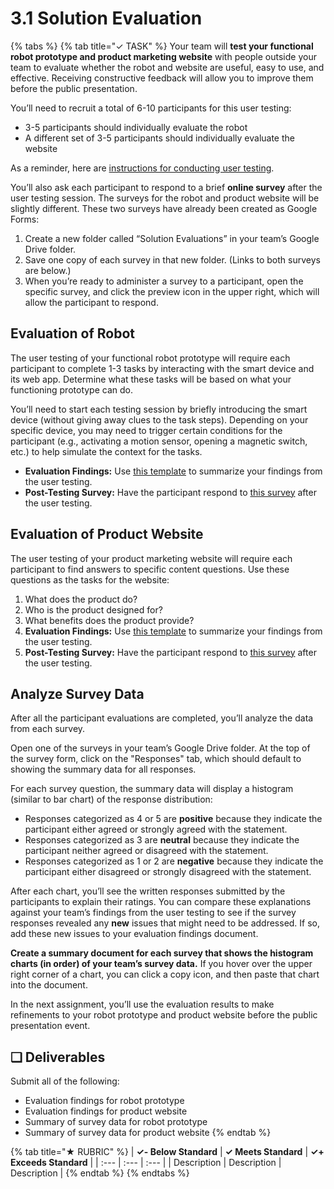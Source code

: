 # 3.1 Solution Evaluation

{% tabs %}
{% tab title="✓ TASK" %}
Your team will **test your functional robot prototype and product marketing website** with people outside your team to evaluate whether the robot and website are useful, easy to use, and effective. Receiving constructive feedback will allow you to improve them before the public presentation.

You’ll need to recruit a total of 6-10 participants for this user testing:

* 3-5 participants should individually evaluate the robot
* A different set of 3-5 participants should individually evaluate the website

As a reminder, here are [instructions for conducting user testing](https://docs.idew.org/principles-and-practices/practices/design-practices/user-testing).

You’ll also ask each participant to respond to a brief **online survey** after the user testing session. The surveys for the robot and product website will be slightly different. These two surveys have already been created as Google Forms:

1. Create a new folder called “Solution Evaluations” in your team’s Google Drive folder.
2. Save one copy of each survey in that new folder. \(Links to both surveys are below.\)
3. When you’re ready to administer a survey to a participant, open the specific survey, and click the preview icon in the upper right, which will allow the participant to respond.

## Evaluation of Robot

The user testing of your functional robot prototype will require each participant to complete 1-3 tasks by interacting with the smart device and its web app. Determine what these tasks will be based on what your functioning prototype can do.

You’ll need to start each testing session by briefly introducing the smart device \(without giving away clues to the task steps\). Depending on your specific device, you may need to trigger certain conditions for the participant \(e.g., activating a motion sensor, opening a magnetic switch, etc.\) to help simulate the context for the tasks.

* **Evaluation Findings:** Use [this template](https://drive.google.com/open?id=1lQUSyjqKTbo1Pth34okLd43AZw2O_zkC7zYE1grwHv0) to summarize your findings from the user testing.
* **Post-Testing Survey:** Have the participant respond to [this survey](https://drive.google.com/open?id=1ZCQXQI1aIPoFtIB9QovvDTjK_f2cytyCK54Ztil_-6o) after the user testing.

## Evaluation of Product Website

The user testing of your product marketing website will require each participant to find answers to specific content questions. Use these questions as the tasks for the website:

1. What does the product do?
2. Who is the product designed for?
3. What benefits does the product provide?
4. **Evaluation Findings:** Use [this template](https://drive.google.com/open?id=1lQUSyjqKTbo1Pth34okLd43AZw2O_zkC7zYE1grwHv0) to summarize your findings from the user testing.
5. **Post-Testing Survey:** Have the participant respond to [this survey](https://drive.google.com/open?id=1_4bNXeaLVzKmuKQevSshFH4cCMSQn1jgKFQYdaw_cBs) after the user testing.

## Analyze Survey Data

After all the participant evaluations are completed, you’ll analyze the data from each survey.

Open one of the surveys in your team’s Google Drive folder. At the top of the survey form, click on the "Responses" tab, which should default to showing the summary data for all responses.

For each survey question, the summary data will display a histogram \(similar to bar chart\) of the response distribution:

* Responses categorized as 4 or 5 are **positive** because they indicate the participant either agreed or strongly agreed with the statement.
* Responses categorized as 3 are **neutral** because they indicate the participant neither agreed or disagreed with the statement.
* Responses categorized as 1 or 2 are **negative** because they indicate the participant either disagreed or strongly disagreed with the statement.

After each chart, you’ll see the written responses submitted by the participants to explain their ratings. You can compare these explanations against your team’s findings from the user testing to see if the survey responses revealed any **new** issues that might need to be addressed. If so, add these new issues to your evaluation findings document.

**Create a summary document for each survey that shows the histogram charts \(in order\) of your team’s survey data.** If you hover over the upper right corner of a chart, you can click a copy icon, and then paste that chart into the document.

In the next assignment, you’ll use the evaluation results to make refinements to your robot prototype and product website before the public presentation event.

## **❏ Deliverables**

Submit all of the following:

* Evaluation findings for robot prototype
* Evaluation findings for product website
* Summary of survey data for robot prototype
* Summary of survey data for product website
{% endtab %}

{% tab title="★ RUBRIC" %}
| **✓- Below Standard** | **✓ Meets Standard** | **✓+ Exceeds Standard** |
| :--- | :--- | :--- |
| Description | Description | Description |
{% endtab %}
{% endtabs %}


